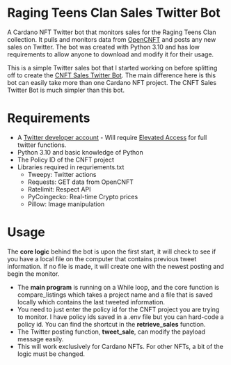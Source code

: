 # Raging Teens Clan Sales Twitter Bot<br>
A Cardano NFT Twitter bot that monitors sales for the Raging Teens Clan collection. It pulls and monitors data from [OpenCNFT](https://opencnft.io/) and posts any new sales on Twitter. The bot was created with Python 3.10 and has low requirements to allow anyone to download and modify it for their usage.<br>

This is a simple Twitter sales bot that I started working on before splitting off to create the [CNFT Sales Twitter Bot](https://github.com/OishiMula/cnft_twitter_bot). The main difference here is this bot can easily take more than one Cardano NFT project. The CNFT Sales Twitter Bot is much simpler than this bot.<br>


# Requirements
* A [Twitter developer account](https://developer.twitter.com/) - Will require [Elevated Access](https://developer.twitter.com/en/portal/products/elevated) for full twitter functions.
* Python 3.10 and basic knowledge of Python
* The Policy ID of the CNFT project
* Libraries required in requriements.txt
  * Tweepy: Twitter actions
  * Requests: GET data from OpenCNFT
  * Ratelimit: Respect API
  * PyCoingecko: Real-time Crypto prices
  * Pillow: Image manipulation

# Usage
The <b>core logic</b> behind the bot is upon the first start, it will check to see if you have a local file on the computer that contains previous tweet information. If no file is made, it will create one with the newest posting and begin the monitor.<br>

* The <b>main program</b> is running on a While loop, and the core function is compare_listings which takes a project name and a file that is saved locally which contains the last tweeted information.<br>
* You need to just enter the policy id for the CNFT project you are trying to monitor. I have policy ids saved in a .env file but you can hard-code a policy id. You can find the shortcut in the <b>retrieve_sales</b> function.<br>
* The Twitter posting function, <b>tweet_sale</b>, can modify the payload message easily.<br>
* This will work exclusively for Cardano NFTs. For other NFTs, a bit of the logic must be changed.